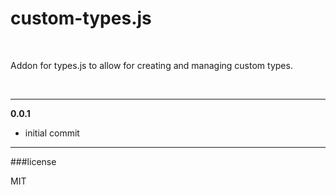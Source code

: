 custom-types.js
========

<br/>

Addon for types.js to allow for creating and managing custom types.

<br/>

---------------------------------------------------
**0.0.1**

-	initial commit

---

###license

MIT